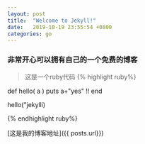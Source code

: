 ```yaml
---
layout: post
title:  "Welcome to Jekyll!"
date:   2019-10-19 23:55:54 +0800
categories: go
---
```


### 非常开心可以拥有自己的一个免费的博客
> 这是一个ruby代码
{% highlight ruby%}

def hello( a )
    puts a+"yes" !!
end

hello("jekylli)

{% endhighlight ruby%}

[这是我的博客地址]({{ posts.url}})